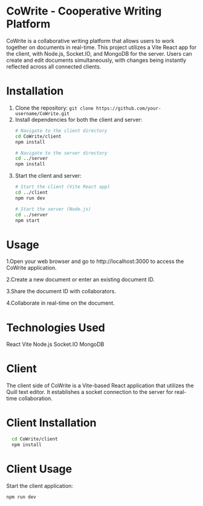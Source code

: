 # CoWrite - Cooperative Writing Platform
CoWrite is a collaborative writing platform that allows users to work together on documents in real-time. This project utilizes a Vite React app for the client, with Node.js, Socket.IO, and MongoDB for the server. Users can create and edit documents simultaneously, with changes being instantly reflected across all connected clients.

# Installation

1. Clone the repository:
   `git clone https://github.com/your-username/CoWrite.git`
2. Install dependencies for both the client and server:
   ```bash
   # Navigate to the client directory
   cd CoWrite/client
   npm install

   # Navigate to the server directory
   cd ../server
   npm install
   ```
3. Start the client and server:
   ```bash
   # Start the client (Vite React app)
   cd ../client
   npm run dev

   # Start the server (Node.js)
   cd ../server
   npm start
   ```

# Usage
1.Open your web browser and go to http://localhost:3000 to access the CoWrite application.

2.Create a new document or enter an existing document ID.

3.Share the document ID with collaborators.

4.Collaborate in real-time on the document.

# Technologies Used
React
Vite
Node.js
Socket.IO
MongoDB

# Client
The client side of CoWrite is a Vite-based React application that utilizes the Quill text editor. It establishes a socket connection to the server for real-time collaboration.

# Client Installation

```bash
  cd CoWrite/client
  npm install
```

# Client Usage
Start the client application:

```bash
npm run dev
```

